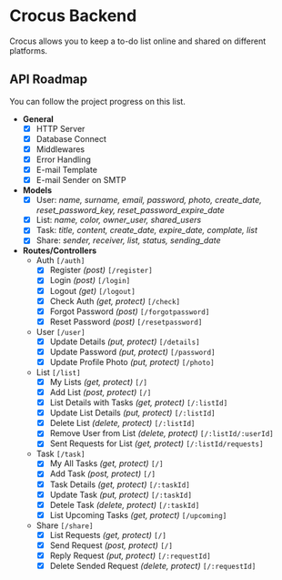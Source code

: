 
# Crocus Backend

Crocus allows you to keep a to-do list online and shared on different platforms.

## API Roadmap
You can follow the project progress on this list.
- **General**
	- [x] HTTP Server
	- [x] Database Connect
	- [x] Middlewares
	- [x] Error Handling
	- [x] E-mail Template
	- [x] E-mail Sender on SMTP
- **Models**
	- [x] User: *name, surname, email, password, photo, create_date, reset_password_key, reset_password_expire_date*
	- [x] List: *name, color, owner_user, shared_users*
	- [x] Task: *title, content, create_date, expire_date, complate, list*
	- [x] Share: *sender, receiver, list, status, sending_date*
- **Routes/Controllers**
	- Auth `[/auth]`
		- [x] Register *(post)* `[/register]`
		- [x] Login *(post)* `[/login]`
		- [x] Logout *(get)* `[/logout]`
		- [x] Check Auth *(get, protect)* `[/check]`
		- [x] Forgot Password *(post)* `[/forgotpassword]`
		- [x] Reset Password *(post)* `[/resetpassword]`
	- User `[/user]`
		- [x] Update Details *(put, protect)* `[/details]`
		- [x] Update Password *(put, protect)* `[/password]`
		- [x] Update Profile Photo *(put, protect)* `[/photo]`
	- List `[/list]`
		- [x] My Lists *(get, protect)* `[/]`
		- [x] Add List *(post, protect)* `[/]`
		- [x] List Details with Tasks *(get, protect)* `[/:listId]`
		- [x] Update List Details *(put, protect)* `[/:listId]`
		- [x] Delete List *(delete, protect)* `[/:listId]`
		- [x] Remove User from List *(delete, protect)* `[/:listId/:userId]`
		- [x] Sent Requests for List *(get, protect)* `[/:listId/requests]`
	- Task `[/task]`
		- [x] My All Tasks *(get, protect)* `[/]`
		- [x] Add Task *(post, protect)* `[/]`
		- [x] Task Details *(get, protect)* `[/:taskId]`
		- [x] Update Task *(put, protect)* `[/:taskId]`
		- [x] Detele Task *(delete, protect)* `[/:taskId]`
		- [x] List Upcoming Tasks *(get, protect)* `[/upcoming]`
	- Share `[/share]`
		- [x] List Requests *(get, protect)* `[/]`
		- [x] Send Request *(post, protect)* `[/]`
		- [x] Reply Request *(put, protect)* `[/:requestId]`
		- [x] Delete Sended Request *(delete, protect)* `[/:requestId]`